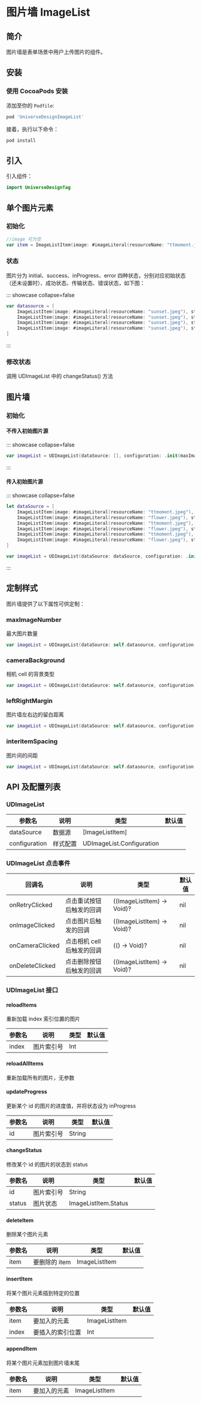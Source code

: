 # 图片墙 ImageList

## 简介

图片墙是表单场景中用户上传图片的组件。

## 安装

### 使用 CocoaPods 安装

添加至你的 `Podfile`:

```bash
pod 'UniverseDesignImageList'
```

接着，执行以下命令：

```bash
pod install
```

## 引入

引入组件：

```swift
import UniverseDesignTag
```
## 单个图片元素
### 初始化

```swift
//image 可为空
var item = ImageListItem(image: #imageLiteral(resourceName: "ttmoment.jpeg"), status: .success)
```
### 状态
图片分为 initial、success、inProgress、error 四种状态，分别对应初始状态（还未设置时）、成功状态、传输状态、错误状态，如下图：

::: showcase collapse=false
<SiteImage
    width = "180"
    height = "180"
    src = "https://lf3-static.bytednsdoc.com/obj/eden-cn/fvqeh7uhypfvbn/UDResource/UDImageList/4status.png"
    darkSrc = "https://lf3-static.bytednsdoc.com/obj/eden-cn/fvqeh7uhypfvbn/UDResource/UDImageList/4status_dark.png"
    />
```swift
var datasource = [
    ImageListItem(image: #imageLiteral(resourceName: "sunset.jpeg"), status: .initial),
    ImageListItem(image: #imageLiteral(resourceName: "sunset.jpeg"), status: .success),
    ImageListItem(image: #imageLiteral(resourceName: "sunset.jpeg"), status: .inProgress(progressValue: 0)),
    ImageListItem(image: #imageLiteral(resourceName: "sunset.jpeg"), status: .error(message: nil))
]
```
:::

### 修改状态
调用 UDImageList 中的 changeStatus() 方法

## 图片墙
### 初始化
#### 不传入初始图片源
::: showcase collapse=false
<SiteImage
    width = "130"
    height = "130"
    src = "https://lf3-static.bytednsdoc.com/obj/eden-cn/fvqeh7uhypfvbn/UDResource/UDImageList/upload_cell.png"
    darkSrc = "https://lf3-static.bytednsdoc.com/obj/eden-cn/fvqeh7uhypfvbn/UDResource/UDImageList/upload_cell_dark.png"
    />

```swift
var imageList = UDImageList(dataSource: [], configuration: .init(maxImageNumber: 7))
```
:::
#### 传入初始图片源
::: showcase collapse=false
<SiteImage
    width = "250"
    height = "250"
    src = "https://lf3-static.bytednsdoc.com/obj/eden-cn/fvqeh7uhypfvbn/UDResource/UDImageList/with_img.png"
    darkSrc = "https://lf3-static.bytednsdoc.com/obj/eden-cn/fvqeh7uhypfvbn/UDResource/UDImageList/with_img_dark.png"
    />

```swift
let dataSource = [
    ImageListItem(image: #imageLiteral(resourceName: "ttmoment.jpeg"), status: .success),
    ImageListItem(image: #imageLiteral(resourceName: "flower.jpeg"), status: .error(message: nil)),
    ImageListItem(image: #imageLiteral(resourceName: "ttmoment.jpeg"), status: .inProgress(progressValue: 0)),
    ImageListItem(image: #imageLiteral(resourceName: "flower.jpeg"), status: .success),
    ImageListItem(image: #imageLiteral(resourceName: "ttmoment.jpeg"), status: .inProgress(progressValue: 0)),
    ImageListItem(image: #imageLiteral(resourceName: "flower.jpeg"), status: .success),
]

var imageList = UDImageList(dataSource: dataSource, configuration: .init())
```
:::
## 定制样式
图片墙提供了以下属性可供定制：
### maxImageNumber
最大图片数量
```swift
var imageList = UDImageList(dataSource: self.datasource, configuration: .init(maxImageNumber: 10))
```

### cameraBackground
相机 cell 的背景类型
```swift
var imageList = UDImageList(dataSource: self.datasource, configuration: .init(cameraBackground: .grey))
```

### leftRightMargin
图片墙左右边的留白距离
```swift
var imageList = UDImageList(dataSource: self.datasource, configuration: .init(leftRightMargin: 30))
```

### interitemSpacing
图片间的间距
```swift
var imageList = UDImageList(dataSource: self.datasource, configuration: .init(interitemSpacing: 10))
```


## API 及配置列表
### UDImageList
<SiteTableHighlight columns="4" type="3" />

参数名 | 说明 | 类型 | 默认值
---|---|---|---|
dataSource<SiteTableRequired />| 数据源 | [ImageListItem] | 
configuration<SiteTableRequired />| 样式配置 | UDImageList.Configuration | 

### UDImageList 点击事件
<SiteTableHighlight columns="4" type="3" />

回调名 | 说明 | 类型 | 默认值
---|---|---|---|
onRetryClicked| 点击重试按钮后触发的回调 | ((ImageListItem) -> Void)? | nil
onImageClicked| 点击图片后触发的回调 | ((ImageListItem) -> Void)? | nil
onCameraClicked| 点击相机 cell 后触发的回调 | (() -> Void)? | nil
onDeleteClicked| 点击删除按钮后触发的回调 | ((ImageListItem) -> Void)? | nil

### UDImageList 接口
#### reloadItems
重新加载 index 索引位置的图片
<SiteTableHighlight columns="4" type="3" />

参数名 | 说明 | 类型 | 默认值
---|---|---|---|
index| 图片索引号 | Int | 

#### reloadAllItems
重新加载所有的图片，无参数

#### updateProgress
更新某个 id 的图片的进度值，并将状态设为 inProgress
<SiteTableHighlight columns="4" type="3" />

参数名 | 说明 | 类型 | 默认值
---|---|---|---|
id| 图片索引号 | String | 
#### changeStatus
修改某个 id 的图片的状态到 status
<SiteTableHighlight columns="4" type="3" />

参数名 | 说明 | 类型 | 默认值
---|---|---|---|
id| 图片索引号 | String | 
status| 图片状态 | ImageListItem.Status | 

#### deleteItem
删除某个图片元素
<SiteTableHighlight columns="4" type="3" />

参数名 | 说明 | 类型 | 默认值
---|---|---|---|
item| 要删除的 item | ImageListItem | 

#### insertItem
将某个图片元素插到特定的位置
<SiteTableHighlight columns="4" type="3" />

参数名 | 说明 | 类型 | 默认值
---|---|---|---|
item| 要加入的元素 | ImageListItem | 
index| 要插入的索引位置 | Int | 

#### appendItem
将某个图片元素加到图片墙末尾
<SiteTableHighlight columns="4" type="3" />

参数名 | 说明 | 类型 | 默认值
---|---|---|---|
item| 要加入的元素 | ImageListItem | 

